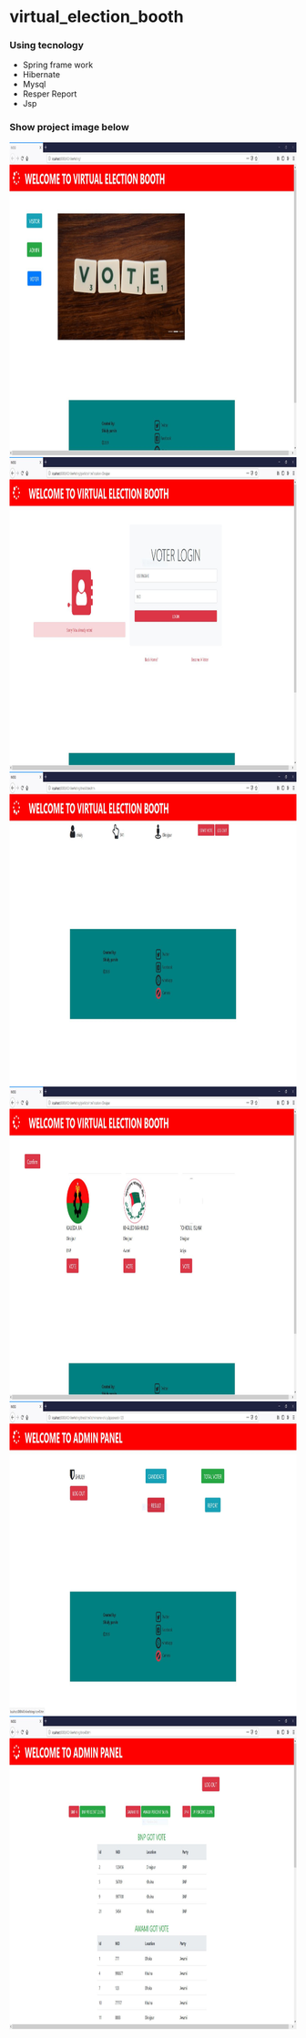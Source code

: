 # virtual_election_booth
<h3> Using tecnology</h3>
<ul>
  <li>Spring frame work</li>
  <li>Hibernate</li>
  <li>Mysql</li>
  <li>Resper Report</li>
  <li>Jsp</li>
</ul>
<h3>Show project image below</h3>
<div style{display: inline;}>
    <img src="image/01.JPG" width="700" height="550">
    <img src="image/05.JPG" width="700" height="550">
    <img src="image/04.JPG" width="700" height="550">
    <img src="image/06.JPG" width="700" height="550">
    <img src="image/08.JPG" width="700" height="550">
    <img src="image/11.JPG" width="700" height="550">
    
</div>
